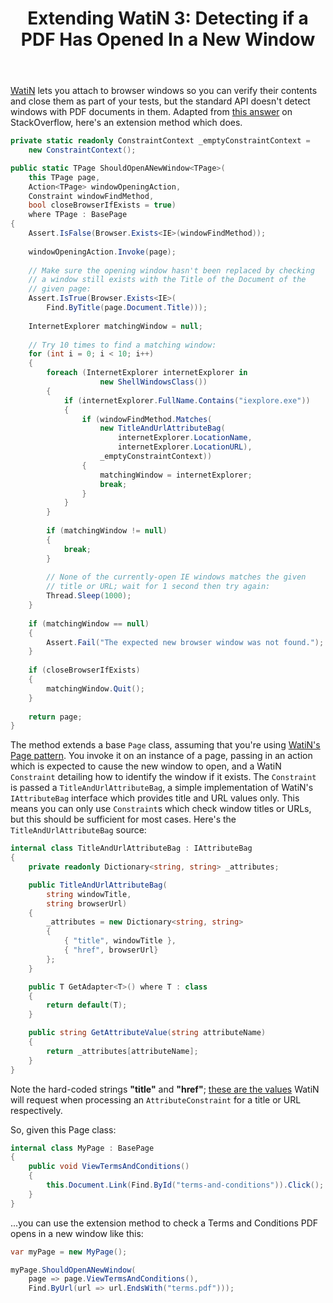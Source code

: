 ﻿---
layout: post
title: Extending WatiN 3&#58; Detecting if a PDF Has Opened In a New Window
excerpt: WatiN lets you attach to browser windows so you can verify their contents and close them as part of your tests, but the standard API doesn't detect windows with PDF documents in them. Here's an extension method which does.
tags: [C&#35;, ASP.NET, ASP.NET MVC, JavaScript, JQuery, Automated Testing]
---

[WatiN](https://watin.org) lets you attach to browser windows so you can verify their contents and 
close them as part of your tests, but the standard API doesn't detect windows with PDF documents in 
them. Adapted from 
[this answer](https://stackoverflow.com/questions/1191897/how-to-check-if-pdf-was-successfully-opened-in-the-browser-using-watin) 
on StackOverflow, here's an extension method which does.

```csharp
private static readonly ConstraintContext _emptyConstraintContext = 
    new ConstraintContext();

public static TPage ShouldOpenANewWindow<TPage>(
    this TPage page,
    Action<TPage> windowOpeningAction,
    Constraint windowFindMethod,
    bool closeBrowserIfExists = true)
    where TPage : BasePage
{
    Assert.IsFalse(Browser.Exists<IE>(windowFindMethod));
 
    windowOpeningAction.Invoke(page);
 
    // Make sure the opening window hasn't been replaced by checking 
    // a window still exists with the Title of the Document of the 
    // given page:
    Assert.IsTrue(Browser.Exists<IE>(
        Find.ByTitle(page.Document.Title)));
 
    InternetExplorer matchingWindow = null;
            
    // Try 10 times to find a matching window:
    for (int i = 0; i < 10; i++)
    {
        foreach (InternetExplorer internetExplorer in 
                    new ShellWindowsClass())
        {
            if (internetExplorer.FullName.Contains("iexplore.exe"))
            {
                if (windowFindMethod.Matches(
                    new TitleAndUrlAttributeBag(
                        internetExplorer.LocationName, 
                        internetExplorer.LocationURL),
                    _emptyConstraintContext))
                {
                    matchingWindow = internetExplorer;
                    break;
                }
            }
        }
 
        if (matchingWindow != null)
        {
            break;
        }
 
        // None of the currently-open IE windows matches the given 
        // title or URL; wait for 1 second then try again:
        Thread.Sleep(1000);
    }
 
    if (matchingWindow == null)
    {
        Assert.Fail("The expected new browser window was not found.");
    }
 
    if (closeBrowserIfExists)
    {
        matchingWindow.Quit();
    }
 
    return page;
}
```

The method extends a base `Page` class, assuming that you're using 
[WatiN's Page pattern](https://watinandmore.blogspot.co.uk/2009/06/introducing-page-class.html). You
invoke it on an instance of a page, passing in an action which is expected to cause the new window 
to open, and a WatiN `Constraint` detailing how to identify the window if it exists. The `Constraint` 
is passed a `TitleAndUrlAttributeBag`, a simple implementation of WatiN's `IAttributeBag` interface 
which provides title and URL values only. This means you can only use `Constraint`s which check window 
titles or URLs, but this should be sufficient for most cases. Here's the `TitleAndUrlAttributeBag` source:

```csharp
internal class TitleAndUrlAttributeBag : IAttributeBag
{
    private readonly Dictionary<string, string> _attributes;

    public TitleAndUrlAttributeBag(
        string windowTitle, 
        string browserUrl)
    {
        _attributes = new Dictionary<string, string>
        {
            { "title", windowTitle },
            { "href", browserUrl}
        };
    }

    public T GetAdapter<T>() where T : class
    {
        return default(T);
    }

    public string GetAttributeValue(string attributeName)
    {
        return _attributes[attributeName];
    }
}
```

Note the hard-coded strings **"title"** and **"href"**; 
[these are the values](https://sourceforge.net/p/watin/code/1217/tree/trunk/src/Core/Find.cs#l31) 
WatiN will request when processing an `AttributeConstraint` for a title or URL respectively.

So, given this Page class:

```csharp
internal class MyPage : BasePage
{
    public void ViewTermsAndConditions()
    {
        this.Document.Link(Find.ById("terms-and-conditions")).Click();
    }
}
```

...you can use the extension method to check a Terms and Conditions PDF opens in a new window like this:

```csharp
var myPage = new MyPage();

myPage.ShouldOpenANewWindow(
    page => page.ViewTermsAndConditions(), 
    Find.ByUrl(url => url.EndsWith("terms.pdf")));
```